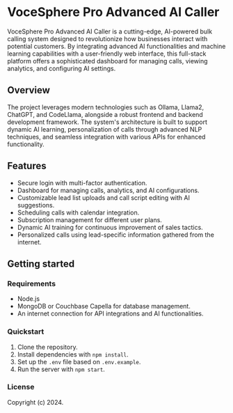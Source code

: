 # VoceSphere Pro Advanced AI Caller

VoceSphere Pro Advanced AI Caller is a cutting-edge, AI-powered bulk calling system designed to revolutionize how businesses interact with potential customers. By integrating advanced AI functionalities and machine learning capabilities with a user-friendly web interface, this full-stack platform offers a sophisticated dashboard for managing calls, viewing analytics, and configuring AI settings.

## Overview

The project leverages modern technologies such as Ollama, Llama2, ChatGPT, and CodeLlama, alongside a robust frontend and backend development framework. The system's architecture is built to support dynamic AI learning, personalization of calls through advanced NLP techniques, and seamless integration with various APIs for enhanced functionality.

## Features

- Secure login with multi-factor authentication.
- Dashboard for managing calls, analytics, and AI configurations.
- Customizable lead list uploads and call script editing with AI suggestions.
- Scheduling calls with calendar integration.
- Subscription management for different user plans.
- Dynamic AI training for continuous improvement of sales tactics.
- Personalized calls using lead-specific information gathered from the internet.

## Getting started

### Requirements

- Node.js
- MongoDB or Couchbase Capella for database management.
- An internet connection for API integrations and AI functionalities.

### Quickstart

1. Clone the repository.
2. Install dependencies with `npm install`.
3. Set up the `.env` file based on `.env.example`.
4. Run the server with `npm start`.

### License

Copyright (c) 2024.
